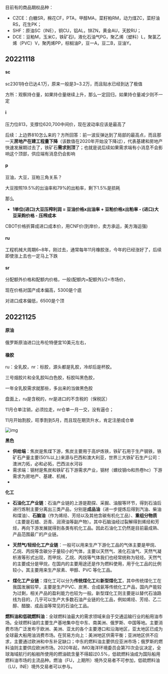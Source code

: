 目前有的商品期权品种：

- CZCE：白糖SR，棉花CF，PTA，甲醇MA，菜籽粕RM，动力煤ZC，菜籽油RS，花生PK；
- SHF：原油SC（INE），铜CU，铝AL，锌ZN，黄金AU，天胶RU；
- DCE：豆粕M，玉米C，铁矿石I，液化石油气PG，聚乙烯（塑料）L，聚氯乙烯（PVC）V，聚丙烯PP，棕榈油P，豆一A，豆二B，豆油Y。

## 20221118

#### sc

sc2301持仓已达4.1万，原来一般是3~3.2万，而且贴水已经到达了极值

方所：观察持仓量，如果持仓量继续上升，那么一定回归，如果持仓量减少则不一定

#### i

压力位813，支撑位620,700中间价，现在波动率应该是最高了

后续：上边界810怎么来的？方所回答：前一波反弹达到了局部的最高点，而且那一天**房地产在建工程量下降**（该数值在2020年开始没下降过），代表基建和房地产快速发展期过去了，铁矿石**需求到顶**了；也就是说后续如果需求端有小消息不会影响这个顶部，供应端有消息仍会影响

#### p

豆油，大豆，豆粕三角关系？

大豆按照19.5%的出油率和79%的出粕率，剩下1.5%是损耗

那么

- **1单位(进口)大豆压榨利润 = 豆油价格x出油率 + 豆粕价格x出粕率 - (进口)大豆采购价格 - 压榨成本**

CBOT价格折算成进口成本价，用CNF价(到岸价，卖方承运，美方海运强)



#### ru

工程机械大周期6~8年，刚过去，通常每年11月橡胶涨，今年的已经涨好了，后续即使涨上去也一定马上下跌

#### sr

分配额外价格和配额内价格，一般(配额内+配额外)/2=市场价，

现在价格对国产成本偏高，5300是个底

对进口成本偏低，6500是个顶



## 20221125

#### 原油

俄罗斯原油进口比布伦特便宜10美元左右，

#### 橡胶

ru：全乳胶，nr：标胶，源头都是乳胶，冷却后是杯胶。

三号烟胶片和全乳胶叫白色胶，标胶叫黑色胶，

一年全乳胶需求就那些，多出来的当做黑色胶

盘面上，ru是含税的，nr是进口的不含税的（保税区）

11月仓单注销，必须拉走，nr仓单一月一交，没有逼仓；

11月开始割胶，旺季割到5月，而且现在期货升水，肯定注册成仓单



![img](https://pica.zhimg.com/80/v2-7458620a603c6442cffcb3188419b4d2_720w.webp?source=1940ef5c)

**黑色**

- **供给端**：焦炭是焦煤下游，焦炭主要用于高炉炼铁，铁矿石用于生产钢铁，铁矿石产量主要(50%以上)来源与巴西和澳大利亚，世界三大铁矿石生产公司：澳洲力拓，必和必拓，巴西淡水河谷
- 需求端：钢材是焦炭和铁矿石下游需求产业，钢材（螺纹钢rb和热卷hc）下游需求为房地产、基建、机械，
- 

**化工**

- **石油化工产业链**：石油产业链的上游是勘探、采掘、油服等环节，得到石油后进行炼制主要分离出三类产品，分别是**成品油**（进一步提炼后得到汽油、柴油和煤油）、**石脑油**（作为烯烃、芳烃以及其他含碳有机化工品）、**重组分物质**（主要是石蜡、沥青、润滑油等副产物）。其中石脑油经过裂解得到烯烃和芳烃，再向下游发展就得到各类有机化工品。因此石油化工仍然是目前最成熟、产品范围最广的产业链。

- **天然气/轻烃化工产业链**：一般可以用来生产下游化工品的气体主要是甲烷、乙烷、丙烷等含碳分子量较小的气体，主要以天然气、液化石油气、天然气凝析液等形式出现，而甲烷、乙烷、丙烷等气体我们也经常统称为轻烃。天然气的主要成分是甲烷，在国内的主要用途还是作为燃料使用，用于化工品的比例较小，其主要用来生产尿素、甲醇、PVC 等化工品。
- **煤化工产业链**：煤化工可以分为**传统煤化工**和**新型煤化工**，其中传统煤化工在我国发展较早，主要是生产PVC、炭黑、合成氨等传统化工产品，国内产能较为过剩，相关产品的盈利能力也较为一般。新型煤化工则主要是以替代石油路线为目的，几乎可以生产大多数石油产业链的化工品，例如烯烃、芳烃、乙二醇、醋酸、成品油等常见的石油化工品。



**燃料油和低硫燃料油**：全球燃料油最大的需求领域来自于交通运输行业的船用油市场。全球燃料油的主要生产基地集中在中东、南美洲、俄罗斯、中国等地。主要消费市场广泛发布于欧洲、美洲、亚太的各个主要港口和沿海地区，亚太地区已成为全球最大船用油消费市场。在贸易方向上：美洲地区供需平衡；亚洲地区供不应求，主要通过欧洲和中东补足缺口；中东的燃料油主要供应亚洲市场；俄罗斯的燃料油则主要供应欧洲市场。2020年起，IMO海洋环境委员会第70次会议决定，全球海域航行的船舶所使用的燃油硫含量不得超过0.5%，低硫燃料油成为国际船用燃料油市场的主流品种。燃油（FU，上期所）境外交易者不可参加，低硫燃料油（LU，INE）境外交易者可以参与。











